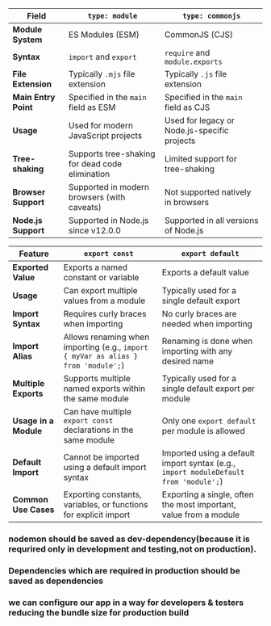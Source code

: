 | Field          | `type: module`                                   | `type: commonjs`                                  |
|----------------|--------------------------------------------------|---------------------------------------------------|
| **Module System** | ES Modules (ESM)                                | CommonJS (CJS)                                   |
| **Syntax**         | `import` and `export`                           | `require` and `module.exports`                   |
| **File Extension** | Typically `.mjs` file extension                | Typically `.js` file extension                   |
| **Main Entry Point** | Specified in the `main` field as ESM          | Specified in the `main` field as CJS             |
| **Usage**          | Used for modern JavaScript projects            | Used for legacy or Node.js-specific projects     |
| **Tree-shaking**   | Supports tree-shaking for dead code elimination | Limited support for tree-shaking                |
| **Browser Support** | Supported in modern browsers (with caveats)   | Not supported natively in browsers              |
| **Node.js Support** | Supported in Node.js since v12.0.0             | Supported in all versions of Node.js            |



| Feature              | `export const`                       | `export default`                    |
|----------------------|-------------------------------------|------------------------------------|
| **Exported Value**  | Exports a named constant or variable | Exports a default value            |
| **Usage**            | Can export multiple values from a module | Typically used for a single default export |
| **Import Syntax**    | Requires curly braces when importing | No curly braces are needed when importing |
| **Import Alias**     | Allows renaming when importing (e.g., `import { myVar as alias } from 'module';`) | Renaming is done when importing with any desired name |
| **Multiple Exports** | Supports multiple named exports within the same module | Typically used for a single default export per module |
| **Usage in a Module** | Can have multiple `export const` declarations in the same module | Only one `export default` per module is allowed |
| **Default Import**   | Cannot be imported using a default import syntax | Imported using a default import syntax (e.g., `import moduleDefault from 'module';`) |
| **Common Use Cases**  | Exporting constants, variables, or functions for explicit import | Exporting a single, often the most important, value from a module |


### nodemon should be saved as dev-dependency(because it is requrired only in development and testing,not on production).
### Dependencies which are required in production should be saved as dependencies
### we can configure our app in a way for developers & testers reducing the bundle size for production build
